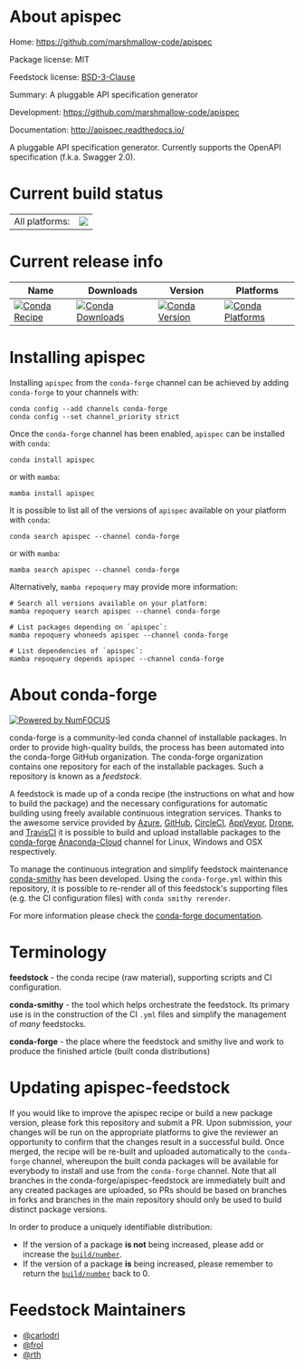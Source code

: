 About apispec
=============

Home: https://github.com/marshmallow-code/apispec

Package license: MIT

Feedstock license: [BSD-3-Clause](https://github.com/conda-forge/apispec-feedstock/blob/main/LICENSE.txt)

Summary: A pluggable API specification generator

Development: https://github.com/marshmallow-code/apispec

Documentation: http://apispec.readthedocs.io/

A pluggable API specification generator. Currently supports the OpenAPI
specification (f.k.a. Swagger 2.0).


Current build status
====================


<table><tr><td>All platforms:</td>
    <td>
      <a href="https://dev.azure.com/conda-forge/feedstock-builds/_build/latest?definitionId=2699&branchName=main">
        <img src="https://dev.azure.com/conda-forge/feedstock-builds/_apis/build/status/apispec-feedstock?branchName=main">
      </a>
    </td>
  </tr>
</table>

Current release info
====================

| Name | Downloads | Version | Platforms |
| --- | --- | --- | --- |
| [![Conda Recipe](https://img.shields.io/badge/recipe-apispec-green.svg)](https://anaconda.org/conda-forge/apispec) | [![Conda Downloads](https://img.shields.io/conda/dn/conda-forge/apispec.svg)](https://anaconda.org/conda-forge/apispec) | [![Conda Version](https://img.shields.io/conda/vn/conda-forge/apispec.svg)](https://anaconda.org/conda-forge/apispec) | [![Conda Platforms](https://img.shields.io/conda/pn/conda-forge/apispec.svg)](https://anaconda.org/conda-forge/apispec) |

Installing apispec
==================

Installing `apispec` from the `conda-forge` channel can be achieved by adding `conda-forge` to your channels with:

```
conda config --add channels conda-forge
conda config --set channel_priority strict
```

Once the `conda-forge` channel has been enabled, `apispec` can be installed with `conda`:

```
conda install apispec
```

or with `mamba`:

```
mamba install apispec
```

It is possible to list all of the versions of `apispec` available on your platform with `conda`:

```
conda search apispec --channel conda-forge
```

or with `mamba`:

```
mamba search apispec --channel conda-forge
```

Alternatively, `mamba repoquery` may provide more information:

```
# Search all versions available on your platform:
mamba repoquery search apispec --channel conda-forge

# List packages depending on `apispec`:
mamba repoquery whoneeds apispec --channel conda-forge

# List dependencies of `apispec`:
mamba repoquery depends apispec --channel conda-forge
```


About conda-forge
=================

[![Powered by
NumFOCUS](https://img.shields.io/badge/powered%20by-NumFOCUS-orange.svg?style=flat&colorA=E1523D&colorB=007D8A)](https://numfocus.org)

conda-forge is a community-led conda channel of installable packages.
In order to provide high-quality builds, the process has been automated into the
conda-forge GitHub organization. The conda-forge organization contains one repository
for each of the installable packages. Such a repository is known as a *feedstock*.

A feedstock is made up of a conda recipe (the instructions on what and how to build
the package) and the necessary configurations for automatic building using freely
available continuous integration services. Thanks to the awesome service provided by
[Azure](https://azure.microsoft.com/en-us/services/devops/), [GitHub](https://github.com/),
[CircleCI](https://circleci.com/), [AppVeyor](https://www.appveyor.com/),
[Drone](https://cloud.drone.io/welcome), and [TravisCI](https://travis-ci.com/)
it is possible to build and upload installable packages to the
[conda-forge](https://anaconda.org/conda-forge) [Anaconda-Cloud](https://anaconda.org/)
channel for Linux, Windows and OSX respectively.

To manage the continuous integration and simplify feedstock maintenance
[conda-smithy](https://github.com/conda-forge/conda-smithy) has been developed.
Using the ``conda-forge.yml`` within this repository, it is possible to re-render all of
this feedstock's supporting files (e.g. the CI configuration files) with ``conda smithy rerender``.

For more information please check the [conda-forge documentation](https://conda-forge.org/docs/).

Terminology
===========

**feedstock** - the conda recipe (raw material), supporting scripts and CI configuration.

**conda-smithy** - the tool which helps orchestrate the feedstock.
                   Its primary use is in the construction of the CI ``.yml`` files
                   and simplify the management of *many* feedstocks.

**conda-forge** - the place where the feedstock and smithy live and work to
                  produce the finished article (built conda distributions)


Updating apispec-feedstock
==========================

If you would like to improve the apispec recipe or build a new
package version, please fork this repository and submit a PR. Upon submission,
your changes will be run on the appropriate platforms to give the reviewer an
opportunity to confirm that the changes result in a successful build. Once
merged, the recipe will be re-built and uploaded automatically to the
`conda-forge` channel, whereupon the built conda packages will be available for
everybody to install and use from the `conda-forge` channel.
Note that all branches in the conda-forge/apispec-feedstock are
immediately built and any created packages are uploaded, so PRs should be based
on branches in forks and branches in the main repository should only be used to
build distinct package versions.

In order to produce a uniquely identifiable distribution:
 * If the version of a package **is not** being increased, please add or increase
   the [``build/number``](https://docs.conda.io/projects/conda-build/en/latest/resources/define-metadata.html#build-number-and-string).
 * If the version of a package **is** being increased, please remember to return
   the [``build/number``](https://docs.conda.io/projects/conda-build/en/latest/resources/define-metadata.html#build-number-and-string)
   back to 0.

Feedstock Maintainers
=====================

* [@carlodri](https://github.com/carlodri/)
* [@frol](https://github.com/frol/)
* [@rth](https://github.com/rth/)


